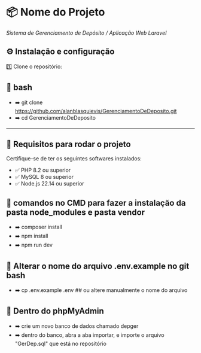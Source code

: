 # 📦 Nome do Projeto

*Sistema de Gerenciamento de Depósito / Aplicação Web Laravel*

## ⚙️ Instalação e configuração

1️⃣ Clone o repositório:

## 🚀 bash
 - ➡️ git clone https://github.com/alanblasquievis/GerenciamentoDeDeposito.git
 - ➡️ cd GerenciamentoDeDeposito

---

## 🚀 Requisitos para rodar o projeto

Certifique-se de ter os seguintes softwares instalados:

- ✅ PHP 8.2 ou superior
- ✅ MySQL 8 ou superior
- ✅ Node.js 22.14 ou superior

## 🚀 comandos no CMD para fazer a instalação da pasta node_modules e pasta vendor
    
 - ➡️ composer install
 - ➡️ npm install
 - ➡️ npm run dev

## 🚀 Alterar o nome do arquivo .env.example no git bash

- ➡️ cp .env.example .env ## ou altere manualmente o nome do arquivo

## 🚀 Dentro do phpMyAdmin

- ➡️ crie um novo banco de dados chamado depger
- ➡️ dentro do banco, abra a aba importar, e importe o arquivo "GerDep.sql" que está no repositório





